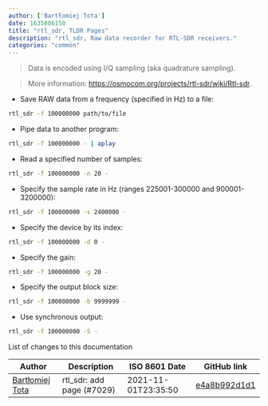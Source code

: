 ```yaml
---
author: ['Bartłomiej Tota']
date: 1635806150
title: "rtl_sdr, TLDR Pages"
description: "rtl_sdr, Raw data recorder for RTL-SDR receivers."
categories: "common"
---
```

> Data is encoded using I/Q sampling (aka quadrature sampling).

> More information: <https://osmocom.org/projects/rtl-sdr/wiki/Rtl-sdr>.

- Save RAW data from a frequency (specified in Hz) to a file:

```bash
rtl_sdr -f 100000000 path/to/file
```

- Pipe data to another program:

```bash
rtl_sdr -f 100000000 - | aplay
```

- Read a specified number of samples:

```bash
rtl_sdr -f 100000000 -n 20 -
```

- Specify the sample rate in Hz (ranges 225001-300000 and 900001-3200000):

```bash
rtl_sdr -f 100000000 -s 2400000 -
```

- Specify the device by its index:

```bash
rtl_sdr -f 100000000 -d 0 -
```

- Specify the gain:

```bash
rtl_sdr -f 100000000 -g 20 -
```

- Specify the output block size:

```bash
rtl_sdr -f 100000000 -b 9999999 -
```

- Use synchronous output:

```bash
rtl_sdr -f 100000000 -S -
```
List of changes to this documentation


Author | Description | ISO 8601 Date | GitHub link
------|-----|-----|-----
[Bartłomiej Tota](mailto:bartlomiej.tota@outlook.com) | rtl_sdr: add page (#7029) | 2021-11-01T23:35:50 | [e4a8b992d1d1](https://github.com/tldr-pages/tldr/commit/e4a8b992d1d139bc09d2134644a5ded37d9a6318)

